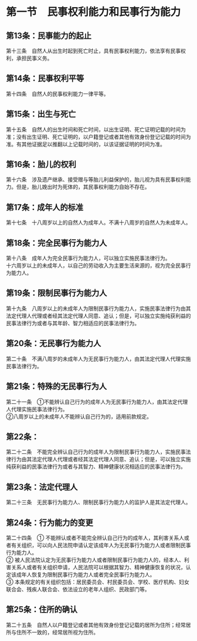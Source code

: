# 第一节　民事权利能力和民事行为能力

## 第13条：民事能力的起止
第十三条　自然人从出生时起到死亡时止，具有民事权利能力，依法享有民事权利，承担民事义务。

## 第14条：民事权利平等
第十四条　自然人的民事权利能力一律平等。

## 第15条：出生与死亡
第十五条　自然人的出生时间和死亡时间，以出生证明、死亡证明记载的时间为准；没有出生证明、死亡证明的，以户籍登记或者其他有效身份登记记载的时间为准。有其他证据足以推翻以上记载时间的，以该证据证明的时间为准。

## 第16条：胎儿的权利
第十六条　涉及遗产继承、接受赠与等胎儿利益保护的，胎儿视为具有民事权利能力。但是，胎儿娩出时为死体的，其民事权利能力自始不存在。

## 第17条：成年人的标准
第十七条　十八周岁以上的自然人为成年人。不满十八周岁的自然人为未成年人。

## 第18条：完全民事行为能力人
第十八条　成年人为完全民事行为能力人，可以独立实施民事法律行为。  
十六周岁以上的未成年人，以自己的劳动收入为主要生活来源的，视为完全民事行为能力人。

## 第19条：限制民事行为能力人
第十九条　八周岁以上的未成年人为限制民事行为能力人，实施民事法律行为由其法定代理人代理或者经其法定代理人同意、追认；但是，可以独立实施纯获利益的民事法律行为或者与其年龄、智力相适应的民事法律行为。

## 第20条：无民事行为能力人
第二十条　不满八周岁的未成年人为无民事行为能力人，由其法定代理人代理实施民事法律行为。

## 第21条：特殊的无民事行为人
第二十一条　①不能辨认自己行为的成年人为无民事行为能力人，由其法定代理人代理实施民事法律行为。  
②八周岁以上的未成年人不能辨认自己行为的，适用前款规定。

## 第22条：
第二十二条　不能完全辨认自己行为的成年人为限制民事行为能力人，实施民事法律行为由其法定代理人代理或者经其法定代理人同意、追认；但是，可以独立实施纯获利益的民事法律行为或者与其智力、精神健康状况相适应的民事法律行为。

## 第23条：法定代理人
第二十三条　无民事行为能力人、限制民事行为能力人的监护人是其法定代理人。

## 第24条：行为能力的变更
第二十四条　① 不能辨认或者不能完全辨认自己行为的成年人，其利害关系人或者有关组织，可以向人民法院申请认定该成年人为无民事行为能力人或者限制民事行为能力人。  
② 被人民法院认定为无民事行为能力人或者限制民事行为能力人的，经本人、利害关系人或者有关组织申请，人民法院可以根据其智力、精神健康恢复的状况，认定该成年人恢复为限制民事行为能力人或者完全民事行为能力人。  
③ 本条规定的有关组织包括：居民委员会、村民委员会、学校、医疗机构、妇女联合会、残疾人联合会、依法设立的老年人组织、民政部门等。

## 第25条：住所的确认
第二十五条　自然人以户籍登记或者其他有效身份登记记载的居所为住所；经常居所与住所不一致的，经常居所视为住所。